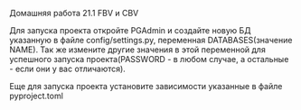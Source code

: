 Домашняя работа 21.1 FBV и CBV

Для запуска проекта откройте PGAdmin и создайте новую БД указанную в файле config/settings.py, переменная DATABASES(значение NAME). Так же измените другие значения в этой переменной для успешного запуска проекта(PASSWORD - в любом случае, а остальные - если они у вас отличаются).

Еще для запуска проекта установите зависимости указанные в файле pyproject.toml
